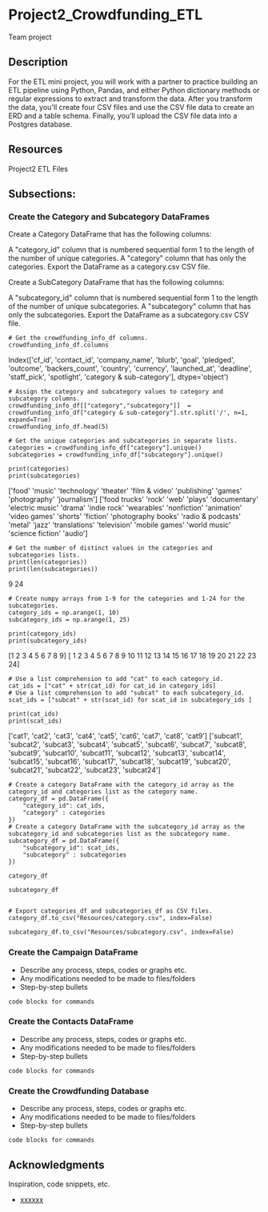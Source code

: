 # Project2_Crowdfunding_ETL
Team project
## Description

For the ETL mini project, you will work with a partner to practice building an ETL pipeline using Python, Pandas, and either Python dictionary methods or regular expressions to extract and transform the data. After you transform the data, you'll create four CSV files and use the CSV file data to create an ERD and a table schema. Finally, you’ll upload the CSV file data into a Postgres database.

## Resources
Project2 ETL Files


## Subsections:
### Create the Category and Subcategory DataFrames

Create a Category DataFrame that has the following columns:

A "category_id" column that is numbered sequential form 1 to the length of the number of unique categories.
A "category" column that has only the categories.
Export the DataFrame as a category.csv CSV file.

Create a SubCategory DataFrame that has the following columns:

A "subcategory_id" column that is numbered sequential form 1 to the length of the number of unique subcategories.
A "subcategory" column that has only the subcategories.
Export the DataFrame as a subcategory.csv CSV file.

```
# Get the crowdfunding_info_df columns.
crowdfunding_info_df.columns
```
Index(['cf_id', 'contact_id', 'company_name', 'blurb', 'goal', 'pledged',
       'outcome', 'backers_count', 'country', 'currency', 'launched_at',
       'deadline', 'staff_pick', 'spotlight', 'category & sub-category'],
      dtype='object')

```      
# Assign the category and subcategory values to category and subcategory columns.
crowdfunding_info_df[["category","subcategory"]]  = crowdfunding_info_df["category & sub-category"].str.split('/', n=1, expand=True)
crowdfunding_info_df.head(5)
```  

```      
# Get the unique categories and subcategories in separate lists.
categories = crowdfunding_info_df["category"].unique()
subcategories = crowdfunding_info_df["subcategory"].unique()

print(categories)
print(subcategories)
```  
['food' 'music' 'technology' 'theater' 'film & video' 'publishing' 'games'
 'photography' 'journalism']
['food trucks' 'rock' 'web' 'plays' 'documentary' 'electric music' 'drama'
 'indie rock' 'wearables' 'nonfiction' 'animation' 'video games' 'shorts'
 'fiction' 'photography books' 'radio & podcasts' 'metal' 'jazz'
 'translations' 'television' 'mobile games' 'world music'
 'science fiction' 'audio']
 
 ```
# Get the number of distinct values in the categories and subcategories lists.
print(len(categories))
print(len(subcategories))
```
9
24

```
# Create numpy arrays from 1-9 for the categories and 1-24 for the subcategories.
category_ids = np.arange(1, 10)
subcategory_ids = np.arange(1, 25)

print(category_ids)
print(subcategory_ids)
```

[1 2 3 4 5 6 7 8 9]
[ 1  2  3  4  5  6  7  8  9 10 11 12 13 14 15 16 17 18 19 20 21 22 23 24]

```
# Use a list comprehension to add "cat" to each category_id. 
cat_ids = ["cat" + str(cat_id) for cat_id in category_ids]
# Use a list comprehension to add "subcat" to each subcategory_id.    
scat_ids = ["subcat" + str(scat_id) for scat_id in subcategory_ids ]
    
print(cat_ids)
print(scat_ids)
```
['cat1', 'cat2', 'cat3', 'cat4', 'cat5', 'cat6', 'cat7', 'cat8', 'cat9']
['subcat1', 'subcat2', 'subcat3', 'subcat4', 'subcat5', 'subcat6', 'subcat7', 'subcat8', 'subcat9', 'subcat10', 'subcat11', 'subcat12', 'subcat13', 'subcat14', 'subcat15', 'subcat16', 'subcat17', 'subcat18', 'subcat19', 'subcat20', 'subcat21', 'subcat22', 'subcat23', 'subcat24']

```
# Create a category DataFrame with the category_id array as the category_id and categories list as the category name.
category_df = pd.DataFrame({
    "category_id": cat_ids,
    "category" : categories
})
# Create a category DataFrame with the subcategory_id array as the subcategory_id and subcategories list as the subcategory name. 
subcategory_df = pd.DataFrame({
    "subcategory_id": scat_ids,
    "subcategory" : subcategories
})

category_df

subcategory_df


# Export categories_df and subcategories_df as CSV files.
category_df.to_csv("Resources/category.csv", index=False)

subcategory_df.to_csv("Resources/subcategory.csv", index=False)

```


### Create the Campaign DataFrame

* Describe any process, steps, codes or graphs etc.
* Any modifications needed to be made to files/folders
* Step-by-step bullets
```
code blocks for commands
```

### Create the Contacts DataFrame

* Describe any process, steps, codes or graphs etc.
* Any modifications needed to be made to files/folders
* Step-by-step bullets
```
code blocks for commands
```
### Create the Crowdfunding Database

* Describe any process, steps, codes or graphs etc.
* Any modifications needed to be made to files/folders
* Step-by-step bullets
```
code blocks for commands
```

## Acknowledgments

Inspiration, code snippets, etc.
* [xxxxxx](https://github.com/matiassingers/awesome-readme)

